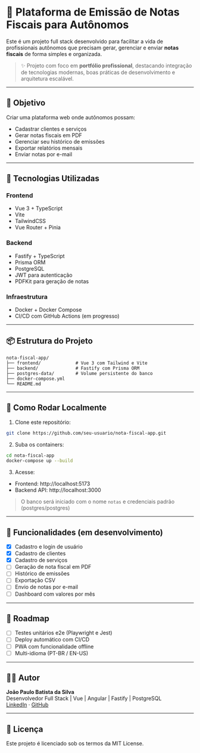 # 🧾 Plataforma de Emissão de Notas Fiscais para Autônomos

Este é um projeto full stack desenvolvido para facilitar a vida de profissionais autônomos que precisam gerar, gerenciar e enviar **notas fiscais** de forma simples e organizada.

> ✨ Projeto com foco em **portfólio profissional**, destacando integração de tecnologias modernas, boas práticas de desenvolvimento e arquitetura escalável.

---

## 🎯 Objetivo
Criar uma plataforma web onde autônomos possam:
- Cadastrar clientes e serviços
- Gerar notas fiscais em PDF
- Gerenciar seu histórico de emissões
- Exportar relatórios mensais
- Enviar notas por e-mail

---

## 🧰 Tecnologias Utilizadas

### Frontend
- Vue 3 + TypeScript
- Vite
- TailwindCSS
- Vue Router + Pinia

### Backend
- Fastify + TypeScript
- Prisma ORM
- PostgreSQL
- JWT para autenticação
- PDFKit para geração de notas

### Infraestrutura
- Docker + Docker Compose
- CI/CD com GitHub Actions (em progresso)

---

## 📦 Estrutura do Projeto
```
nota-fiscal-app/
├── frontend/             # Vue 3 com Tailwind e Vite
├── backend/              # Fastify com Prisma ORM
├── postgres-data/        # Volume persistente do banco
├── docker-compose.yml
└── README.md
```

---

## 🚀 Como Rodar Localmente

1. Clone este repositório:
```bash
git clone https://github.com/seu-usuario/nota-fiscal-app.git
```

2. Suba os containers:
```bash
cd nota-fiscal-app
docker-compose up --build
```

3. Acesse:
- Frontend: http://localhost:5173
- Backend API: http://localhost:3000

> O banco será iniciado com o nome `notas` e credenciais padrão (postgres/postgres)

---

## 🧠 Funcionalidades (em desenvolvimento)

- [x] Cadastro e login de usuário
- [x] Cadastro de clientes
- [x] Cadastro de serviços
- [ ] Geração de nota fiscal em PDF
- [ ] Histórico de emissões
- [ ] Exportação CSV
- [ ] Envio de notas por e-mail
- [ ] Dashboard com valores por mês

---

## 📅 Roadmap

- [ ] Testes unitários e2e (Playwright e Jest)
- [ ] Deploy automático com CI/CD
- [ ] PWA com funcionalidade offline
- [ ] Multi-idioma (PT-BR / EN-US)

---

## 👨‍💻 Autor
**João Paulo Batista da Silva**  
Desenvolvedor Full Stack | Vue | Angular | Fastify | PostgreSQL  
[LinkedIn](https://www.linkedin.com/in/joaopaulobatistads) · [GitHub](https://github.com/seu-usuario)

---

## 📄 Licença
Este projeto é licenciado sob os termos da MIT License.

